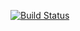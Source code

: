 [![Build Status](https://snap-ci.com/wolfwubang/ToDoList/branch/master/build_image)](https://snap-ci.com/wolfwubang/ToDoList/branch/master)

